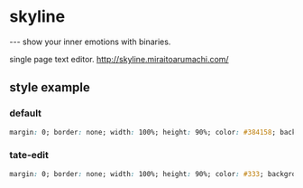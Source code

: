 # skyline

--- show your inner emotions with binaries.

single page text editor. http://skyline.miraitoarumachi.com/

## style example

### default

```css
margin: 0; border: none; width: 100%; height: 90%; color: #384158; background-color: #F2F2F2; font-family: 'YuGothic'; font-size: 16px; letter-spacing: .1em; line-height: 1.7em; box-sizing: border-box;-webkit-font-smoothing: subpixel-antialiased; text-align: justify; text-shadow: 0px 0px 0px #fff; padding: 100px 200px;
```

### tate-edit

```css
margin: 0; border: none; width: 100%; height: 90%; color: #333; background-color: #ddd; font-family: 'YuMincho'; font-size: 16px; letter-spacing: .1em; line-height: 1.4em; box-sizing: border-box;-webkit-font-smoothing: subpixel-antialiased; text-align: justify; text-shadow: 0px 0px 3px #aaa; padding: 100px 100px; writing-mode:vertical-rl; direction: ltr; text-orientation: upright;
```
